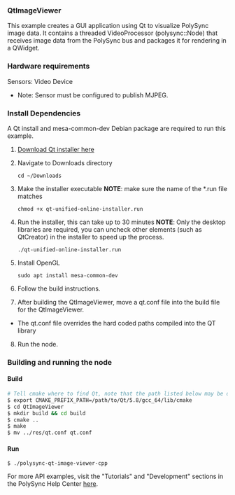 ### QtImageViewer

This example creates a GUI application using Qt to visualize PolySync image data.
It contains a threaded VideoProcessor (polysync::Node) that receives image data from the PolySync
bus and packages it for rendering in a QWidget.

### Hardware requirements

Sensors: Video Device

* Note: Sensor must be configured to publish MJPEG.
 
### Install Dependencies

A Qt install and mesa-common-dev Debian package are required to run this example.

1. [Download Qt installer here](http://www.qt.io/download/)

2. Navigate to Downloads directory

    `cd ~/Downloads`

3. Make the installer executable **NOTE**: make sure the name of the *.run file matches

    `chmod +x qt-unified-online-installer.run`

4. Run the installer, this can take up to 30 minutes **NOTE**: Only the desktop libraries are required, you can uncheck other elements (such as QtCreator) in the installer to speed up the process.

    `./qt-unified-online-installer.run`

5. Install OpenGL

    `sudo apt install mesa-common-dev`

6. Follow the build instructions.

7. After building the QtImageViewer, move a qt.conf file into the build file for the QtImageViewer. 
 - The qt.conf file overrides the hard coded paths compiled into the QT library

8. Run the node.


### Building and running the node

#### Build

```bash
# Tell cmake where to find Qt, note that the path listed below may be different (your version may not be 5.8)
$ export CMAKE_PREFIX_PATH=/path/to/Qt/5.8/gcc_64/lib/cmake
$ cd QtImageViewer 
$ mkdir build && cd build
$ cmake ..
$ make
$ mv ../res/qt.conf qt.conf
```

#### Run

`$ ./polysync-qt-image-viewer-cpp`


For more API examples, visit the "Tutorials" and "Development" sections in the PolySync Help Center [here](https://help.polysync.io/articles/).




